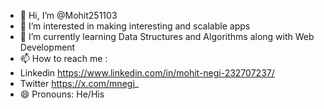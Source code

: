 - 👋 Hi, I’m @Mohit251103
- 👀 I’m interested in making interesting and scalable apps
- 🌱 I’m currently learning Data Structures and Algorithms along with Web Development
- 📫 How to reach me :
- Linkedin https://www.linkedin.com/in/mohit-negi-232707237/
- Twitter https://x.com/mnegi_
- 😄 Pronouns: He/His

<!---
Mohit251103/Mohit251103 is a ✨ special ✨ repository because its `README.md` (this file) appears on your GitHub profile.
You can click the Preview link to take a look at your changes.
--->

